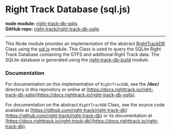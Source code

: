 Right Track Database (sql.js)
==============================

**node module:** [right-track-db-sqljs](https://www.npmjs.com/package/right-track-db-sqljs)  
**GitHub repo:** [right-track/right-track-db-sqljs](https://github.com/right-track/right-track-db-sqljs)

---

This Node module provides an implementation of the abstract [RightTrackDB](https://github.com/right-track/right-track-db) 
Class using the [sql.js](https://github.com/kripken/sql.js/) module. This 
Class is used to query the SQLite Right Track Database containing the GTFS and 
additional Right Track data.  The SQLite database is generated using the 
[right-track-db-build](https://github.com/right-track/right-track-db-build) module.

### Documentation

For documentation on this implementation of `RightTrackDB`, see the **/doc/** 
directory in this repository or online at [https://docs.righttrack.io/right-track-db-sqljs](https://docs.righttrack.io/right-track-db-sqljs).

For documentation on the abstract `RightTrackDB` Class, see the source code 
available at [https://github.com/right-track/right-track-db](https://github.com/right-track/right-track-db) 
or its documentation at [https://docs.righttrack.io/right-track-db](https://docs.righttrack.io/right-track-db).
 